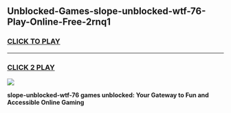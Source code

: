 
## Unblocked-Games-slope-unblocked-wtf-76-Play-Online-Free-2rnq1
<h3>
<a href="https://premium76.site?title=slope-unblocked-wtf-76&ref=26A">CLICK TO PLAY</a></h3>
<hr>

<h3>
<a href="https://premium76.site?title=slope-unblocked-wtf-76&ref=26A">CLICK 2 PLAY</a>
  
</h3>

<a href="https://premium76.site?title=slope-unblocked-wtf-76&ref=26A"><img src="https://clearcache.store/games.png"></a>


**slope-unblocked-wtf-76 games unblocked: Your Gateway to Fun and Accessible Online Gaming**
